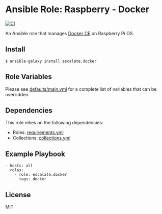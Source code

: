 # Ansible Role: Raspberry - Docker

[![CI](https://github.com/escalate/ansible-raspberry-docker/actions/workflows/ci.yml/badge.svg?event=push)](https://github.com/escalate/ansible-raspberry-docker/actions/workflows/ci.yml)

An Ansible role that manages [Docker CE](https://www.docker.com) on Raspberry Pi OS.

## Install

```
$ ansible-galaxy install escalate.docker
```

## Role Variables

Please see [defaults/main.yml](https://github.com/escalate/ansible-raspberry-docker/blob/master/defaults/main.yml) for a complete list of variables that can be overridden.

## Dependencies

This role relies on the following dependencies:

* Roles: [requirements.yml](https://github.com/escalate/ansible-raspberry-docker/blob/master/requirements.yml)
* Collections: [collections.yml](https://github.com/escalate/ansible-raspberry-docker/blob/master/collections.yml)

## Example Playbook

```
- hosts: all
  roles:
    - role: escalate.docker
      tags: docker
```

## License

MIT
